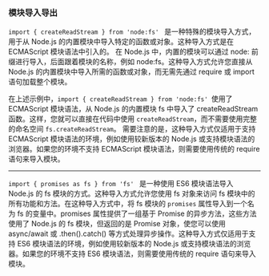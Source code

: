 ### 模块导入导出
`import { createReadStream } from 'node:fs' `
是一种特殊的模块导入方式，用于从 Node.js 的内置模块中导入特定的函数或对象。这种导入方式是在 ECMAScript 模块语法中引入的。
在 Node.js 中，内置的模块可以通过 node: 前缀进行导入，后面跟着模块的名称，例如 node:fs。这种导入方式允许您直接从 Node.js 的内置模块中导入所需的函数或对象，而无需先通过 require 或 import 语句加载整个模块。

在上述示例中，`import { createReadStream } from 'node:fs' `使用了 ECMAScript 模块语法，从 Node.js 的内置模块 fs 中导入了 createReadStream 函数。这样，您就可以直接在代码中使用 `createReadStream`，而不需要使用完整的命名空间 `fs.createReadStream`。
需要注意的是，这种导入方式仅适用于支持 ECMAScript 模块语法的环境，例如使用较新版本的 Node.js 或支持模块语法的浏览器。如果您的环境不支持 ECMAScript 模块语法，则需要使用传统的 require 语句来导入模块。


---
`import { promises as fs } from 'fs' `
是一种使用 ES6 模块语法导入 Node.js 的 fs 模块的方式。这种导入方式允许您使用 fs 对象来访问 fs 模块中的所有功能和方法。在这种导入方式中，将 fs 模块的 `promises` 属性导入到一个名为 fs 的变量中。promises 属性提供了一组基于 Promise 的异步方法，这些方法使用了 Node.js 的 fs 模块，但返回的是 Promise 对象，使您可以使用 async/await 或 .then().catch() 等方式处理异步操作。这种导入方式仅适用于支持 ES6 模块语法的环境，例如使用较新版本的 Node.js 或支持模块语法的浏览器。如果您的环境不支持 ES6 模块语法，则需要使用传统的 require 语句来导入模块。